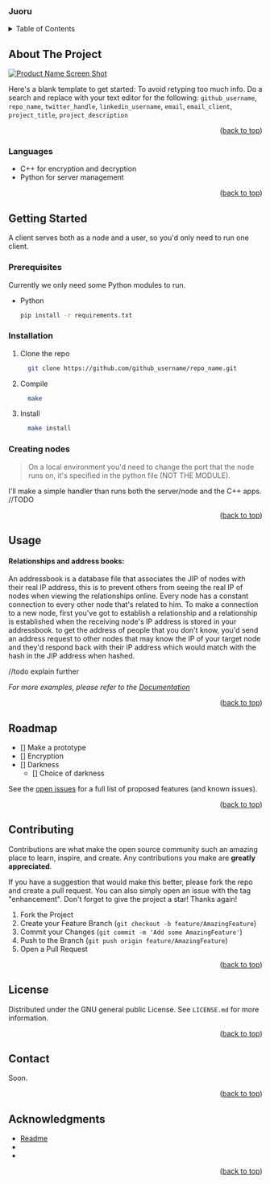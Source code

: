 


### Juoru
<!-- TABLE OF CONTENTS -->
<details>
  <summary>Table of Contents</summary>
  <ol>
    <li>
      <a href="#about-the-project">About The Project</a>
      <ul>
        <li><a href="#languages">Languages</a></li>
      </ul>
    </li>
    <li>
      <a href="#getting-started">Getting Started</a>
      <ul>
        <li><a href="#prerequisites">Prerequisites</a></li>
        <li><a href="#installation">Installation</a></li>
        <li><a href="#creating-nodes">Creating nodes</a></li>
      </ul>
    </li>
    <li><a href="#usage">Usage</a></li>
    <li><a href="#roadmap">Roadmap</a></li>
    <li><a href="#contributing">Contributing</a></li>
    <li><a href="#license">License</a></li>
    <li><a href="#contact">Contact</a></li>
    <li><a href="#acknowledgments">Acknowledgments</a></li>
  </ol>
</details>



<!-- ABOUT THE PROJECT -->
## About The Project

[![Product Name Screen Shot][product-screenshot]](https://example.com)

Here's a blank template to get started: To avoid retyping too much info. Do a search and replace with your text editor for the following: `github_username`, `repo_name`, `twitter_handle`, `linkedin_username`, `email`, `email_client`, `project_title`, `project_description`

<p align="right">(<a href="#top">back to top</a>)</p>



### Languages

* C++ for encryption and decryption
* Python for server management 


<p align="right">(<a href="#top">back to top</a>)</p>



<!-- GETTING STARTED -->
## Getting Started

A client serves both as a node and a user, so you'd only need to run one client.

### Prerequisites

Currently we only need some Python modules to run.
* Python
  ```sh
  pip install -r requirements.txt
  ```

### Installation

1. Clone the repo
   ```sh
	 git clone https://github.com/github_username/repo_name.git
   ```
3. Compile
   ```sh
	 make
   ```
4. Install
   ```sh
	 make install
   ```
### Creating nodes

> On a local environment you'd need to change the port that the node runs on, it's specified in the python file (NOT THE MODULE).

I'll make a simple handler than runs both the server/node and the C++ apps.
//TODO
<p align="right">(<a href="#top">back to top</a>)</p>



<!-- USAGE EXAMPLES -->
## Usage
####  Relationships and address books: 
An addressbook is a database file that associates the JIP of nodes with their real IP address, this is to prevent others from seeing the real IP of nodes when viewing the relationships online. 
Every node has a constant connection to every other node that's related to him.
To make a connection to a new node, first you've got to establish a relationship and a relationship is established when the receiving node's IP address is stored in your addressbook. to get the address of people that you don't know, you'd send an address request to other nodes that may know the IP of your target node and they'd respond back with their IP address which would match with the hash in the JIP address when hashed.

//todo explain further

_For more examples, please refer to the [Documentation](https://example.com)_

<p align="right">(<a href="#top">back to top</a>)</p>



<!-- ROADMAP -->
## Roadmap

- [] Make a prototype
- [] Encryption
- [] Darkness
    - [] Choice of darkness

See the [open issues](https://github.com/github_username/repo_name/issues) for a full list of proposed features (and known issues).

<p align="right">(<a href="#top">back to top</a>)</p>



<!-- CONTRIBUTING -->
## Contributing

Contributions are what make the open source community such an amazing place to learn, inspire, and create. Any contributions you make are **greatly appreciated**.

If you have a suggestion that would make this better, please fork the repo and create a pull request. You can also simply open an issue with the tag "enhancement".
Don't forget to give the project a star! Thanks again!

1. Fork the Project
2. Create your Feature Branch (`git checkout -b feature/AmazingFeature`)
3. Commit your Changes (`git commit -m 'Add some AmazingFeature'`)
4. Push to the Branch (`git push origin feature/AmazingFeature`)
5. Open a Pull Request

<p align="right">(<a href="#top">back to top</a>)</p>



<!-- LICENSE -->
## License

Distributed under the GNU general public License. See `LICENSE.md` for more information.

<p align="right">(<a href="#top">back to top</a>)</p>



<!-- CONTACT -->
## Contact

Soon.

<p align="right">(<a href="#top">back to top</a>)</p>



<!-- ACKNOWLEDGMENTS -->
## Acknowledgments

* [Readme](https://github.com/othneildrew/Best-README-Template)
* []()
* []()

<p align="right">(<a href="#top">back to top</a>)</p>



<!-- MARKDOWN LINKS & IMAGES -->
<!-- https://www.markdownguide.org/basic-syntax/#reference-style-links -->
[contributors-shield]: https://img.shields.io/github/contributors/lapdlimited/rpcl.svg?style=for-the-badge
[contributors-url]: https://github.com/lapdlimited/rpcl/graphs/contributors
[forks-shield]: https://img.shields.io/github/forks/lapdlimited/rpcl.svg?style=for-the-badge
[forks-url]: https://github.com/lapdlimited/rpcl/network/members
[stars-shield]: https://img.shields.io/github/stars/lapdlimited/rpcl.svg?style=for-the-badge
[stars-url]: https://github.com/lapdlimited/rpcl/stargazers
[issues-shield]: https://img.shields.io/github/issues/lapdlimited/rpcl.svg?style=for-the-badge
[issues-url]: https://github.com/lapdlimited/rpcl/issues
[license-shield]: https://img.shields.io/github/license/lapdlimited/rpcl.svg?style=for-the-badge
[license-url]: https://github.com/lapdlimited/rpcl/blob/master/LICENSE.txt
[linkedin-shield]: https://img.shields.io/badge/-LinkedIn-black.svg?style=for-the-badge&logo=linkedin&colorB=555
[linkedin-url]: https://linkedin.com/in/linkedin_username
[product-screenshot]: images/screenshot.png
